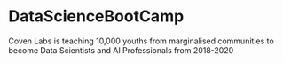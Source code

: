 # DataScienceBootCamp
Coven Labs is teaching 10,000 youths from marginalised communities to become Data Scientists and AI Professionals from 2018-2020
